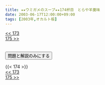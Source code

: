 ```yaml
---
title: ★★ウミガメのスープ★★174杯目　とらや羊羹味
date: 2003-06-17T12:00:00+09:00
tags: [2003年,オカルト板]
---
```

<div class="th_left"><a href="../173"><< 173</a></div>
<div class="th_right"><a href="../175">175 >></a></div>
<br><br>
<script src="../../js/cupsoup.js"></script>
<form>
<input type="button" value="問題と解説のみにする" onClick="toggleCupsoup()">
</form>
{{< 174 >}}
<div class="th_left"><a href="../173"><< 173</a></div>
<div class="th_right"><a href="../175">175 >></a></div>